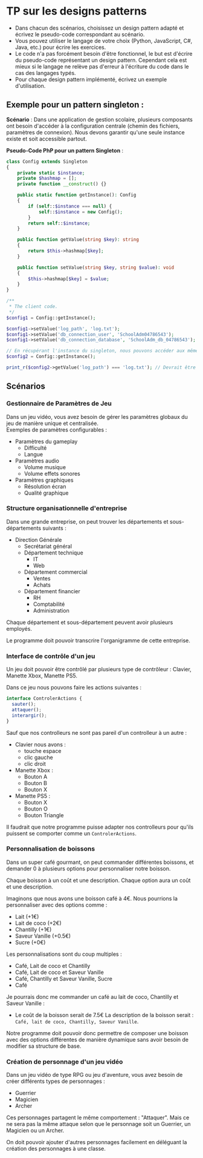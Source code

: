 # TP sur les designs patterns

- Dans chacun des scénarios, choisissez un design pattern adapté et écrivez le pseudo-code correspondant au scénario.
- Vous pouvez utiliser le langage de votre choix (Python, JavaScript, C#, Java, etc.) pour écrire les exercices.
- Le code n'a pas forcément besoin d'être fonctionnel, le but est d'écrire du pseudo-code représentant un design pattern. Cependant cela est mieux si le langage ne relève pas d'erreur à l'écriture du code dans le cas des langages typés.
- Pour chaque design pattern implémenté, écrivez un exemple d'utilisation.

## Exemple pour un pattern singleton :

**Scénario** :
Dans une application de gestion scolaire, plusieurs composants ont besoin d'accéder à la configuration centrale (chemin des fichiers, paramètres de connexion). Nous devons garantir qu'une seule instance existe et soit accessible partout.

**Pseudo-Code PhP pour un pattern Singleton** :

```php
class Config extends Singleton
{
    private static $instance;
    private $hashmap = [];
    private function __construct() {}

    public static function getInstance(): Config
    {
        if (self::$instance === null) {
            self::$instance = new Config();
        }
        return self::$instance;
    }

    public function getValue(string $key): string
    {
        return $this->hashmap[$key];
    }

    public function setValue(string $key, string $value): void
    {
        $this->hashmap[$key] = $value;
    }
}

/**
 * The client code.
 */
$config1 = Config::getInstance();

$config1->setValue('log_path', 'log.txt');
$config1->setValue('db_connection_user', 'SchoolAdm04786543');
$config1->setValue('db_connection_database', 'SchoolAdm_db_04786543');

// En récupérant l'instance du singleton, nous pouvons accéder aux mêmes données de la même instance de la classe Config
$config2 = Config::getInstance();

print_r($config2->getValue('log_path') === 'log.txt'); // Devrait être à vrai
```

## Scénarios

### Gestionnaire de Paramètres de Jeu

Dans un jeu vidéo, vous avez besoin de gérer les paramètres globaux du jeu de manière unique et centralisée.\
Exemples de paramètres configurables :

- Paramètres du gameplay
  - Difficulté
  - Langue
- Paramètres audio
  - Volume musique
  - Volume effets sonores
- Paramètres graphiques
  - Résolution écran
  - Qualité graphique

### Structure organisationnelle d'entreprise

Dans une grande entreprise, on peut trouver les départements et sous-départements suivants :

- Direction Générale
  - Secrétariat général
  - Département technique
    - IT
    - Web
  - Département commercial
    - Ventes
    - Achats
  - Département financier
    - RH
    - Comptabilité
    - Administration

Chaque département et sous-département peuvent avoir plusieurs employés.

Le programme doit pouvoir transcrire l'organigramme de cette entreprise.

### Interface de contrôle d'un jeu

Un jeu doit pouvoir être contrôlé par plusieurs type de contrôleur : Clavier, Manette Xbox, Manette PS5.

Dans ce jeu nous pouvons faire les actions suivantes :

```ts
interface ControlerActions {
  sauter();
  attaquer();
  interargir();
}
```

Sauf que nos controlleurs ne sont pas pareil d'un controlleur à un autre :

- Clavier nous avons :
  - touche espace
  - clic gauche
  - clic droit
- Manette Xbox :
  - Bouton A
  - Bouton B
  - Bouton X
- Manette PS5 :
  - Bouton X
  - Bouton O
  - Bouton Triangle

Il faudrait que notre programme puisse adapter nos controlleurs pour qu'ils puissent se comporter comme un `ControlerActions`.

### Personnalisation de boissons

Dans un super café gourmant, on peut commander différentes boissons, et demander 0 à plusieurs options pour personnaliser notre boisson.

Chaque boisson à un coût et une description.
Chaque option aura un coût et une description.

Imaginons que nous avons une boisson café à 4€. Nous pourrions la personnaliser avec des options comme :

- Lait (+1€)
- Lait de coco (+2€)
- Chantilly (+1€)
- Saveur Vanille (+0.5€)
- Sucre (+0€)

Les personnalisations sont du coup multiples :

- Café, Lait de coco et Chantilly
- Café, Lait de coco et Saveur Vanille
- Café, Chantilly et Saveur Vanille, Sucre
- Café

Je pourrais donc me commander un café au lait de coco, Chantilly et Saveur Vanille :

- Le coût de la boisson serait de 7.5€
  La description de la boisson serait : `Café, lait de coco, Chantilly, Saveur Vanille`.

Notre programme doit pouvoir donc permettre de composer une boisson avec des options différentes de manière dynamique sans avoir besoin de modifier sa structure de base.

### Création de personnage d'un jeu vidéo

Dans un jeu vidéo de type RPG ou jeu d'aventure, vous avez besoin de créer différents types de personnages :

- Guerrier
- Magicien
- Archer

Ces personnages partagent le même comportement : "Attaquer". Mais ce ne sera pas la même attaque selon que le personnage soit un Guerrier, un Magicien ou un Archer.

On doit pouvoir ajouter d'autres personnages facilement en déléguant la création des personnages à une classe.
